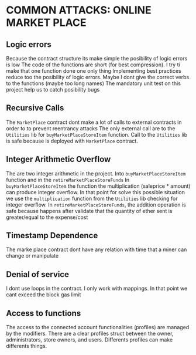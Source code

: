 COMMON ATTACKS: ONLINE MARKET PLACE
===================================

## Logic errors

Because the contract structure its make simple the posibility of logic errors is low
The code of the functions are short (for best compression). I try ti make that one function done one only thing
Implementing best practices reduce too the posibility of logic errors. Maybe I dont give the correct verbs to the functions (maybe too long names)
The mandatory unit test on this project help us to catch posibility bugs

## Recursive Calls

The `MarketPlace` contract dont make a lot of calls to external contracts in order to to prevent reentrancy attacks
The only external call are to the `Utilities` lib for `buyMarketPlaceStoreItem` function.
Call to the `Utilities` lib is safe because is deployed with `MarketPlace` contract.

## Integer Arithmetic Overflow

The are two integer arithmetic in the project. Into `buyMarketPlaceStoreItem` function and in the `retireMarketPlaceStoreFunds`
In `buyMarketPlaceStoreItem` the function the multiplication (saleprice * amount) can produce integer overflow. In that point for solve this possible situation we use the `multiplication` function from the `Utilities` lib checking for integer overflow.
In `retireMarketPlaceStoreFunds`, the addition operation is safe because happens after validate that the quantity of ether sent is greater/equal to the expense/cost

## Timestamp  Dependence
The marke place contract dont have any relation with time that a miner can change or manipulate

## Denial of service
I dont use loops in the contract. I only work with mappings. In that point we cant exceed the block gas limit

## Access to functions
The access to the connected account functionalities (profiles) are managed by the modifiers. There are a clear profiles struct between the owner, administrators, store owners, and users. 
Differents profiles can make differents things.
